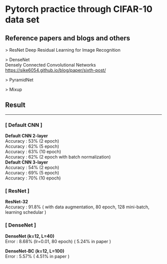 # Pytorch practice through CIFAR-10 data set

## Reference papers and blogs and others

\> ResNet
Deep Residual Learning for Image Recognition  

\> DenseNet  
Densely Connected Convolutional Networks  
https://sike6054.github.io/blog/paper/sixth-post/

\> PyramidNet  

\> Mixup

## Result

---

### __[ Default CNN ]__  

__Default CNN 2-layer__  
Accuracy : 53% (2 epoch)  
Accuracy : 62% (5 epoch)  
Accuracy : 63% (10 epoch)  
Accuracy : 62% (2 epoch with batch normalization)  
__Default CNN 3-layer__  
Accuracy : 54%  (2 epoch)  
Accuracy : 69% (5 epoch)  
Accuracy : 70% (10 epoch)  

### __[ ResNet ]__  

__ResNet-32__  
Accuracy : 91.8% ( with data augmentation, 80 epoch, 128 mini-batch, learning schedular )

### __[ DenseNet ]__  

__DenseNet (k=12, L=40)__  
Error : 8.68% (lr=0.01, 80 epoch) ( 5.24% in paper )  

__DenseNet-BC (k=12, L=100)__  
Error : 5.57% ( 4.51% in paper )  




